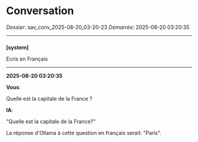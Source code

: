 # Conversation
_Dossier_: sav_conv_2025-08-20_03-20-23
_Démarrée_: 2025-08-20 03:20:35

---

###   
**[system]**


Ecris en Français


---
**2025-08-20 03:20:35**

**Vous**:

Quelle est la capitale de la France ?

**IA**:

"Quelle est la capitale de la France?"

La réponse d'Ollama à cette question en français serait: "Paris".
